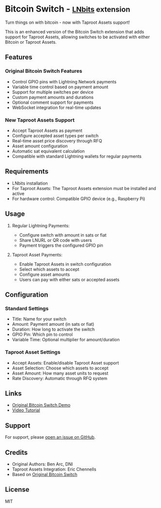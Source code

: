 # Bitcoin Switch - <small>[LNbits](https://github.com/lnbits/lnbits) extension</small>

Turn things on with bitcoin - now with Taproot Assets support!

This is an enhanced version of the Bitcoin Switch extension that adds support for Taproot Assets, allowing switches to be activated with either Bitcoin or Taproot Assets.

## Features

### Original Bitcoin Switch Features
- Control GPIO pins with Lightning Network payments
- Variable time control based on payment amount
- Support for multiple switches per device
- Custom payment amounts and durations
- Optional comment support for payments
- WebSocket integration for real-time updates

### New Taproot Assets Support
- Accept Taproot Assets as payment
- Configure accepted asset types per switch
- Real-time asset price discovery through RFQ
- Asset amount configuration
- Automatic sat equivalent calculation
- Compatible with standard Lightning wallets for regular payments

## Requirements

- LNbits installation
- For Taproot Assets: The Taproot Assets extension must be installed and active
- For hardware control: Compatible GPIO device (e.g., Raspberry Pi)

## Usage

1. Regular Lightning Payments:
   - Configure switch with amount in sats or fiat
   - Share LNURL or QR code with users
   - Payment triggers the configured GPIO pin

2. Taproot Asset Payments:
   - Enable Taproot Assets in switch configuration
   - Select which assets to accept
   - Configure asset amounts
   - Users can pay with either sats or accepted assets

## Configuration

### Standard Settings
- Title: Name for your switch
- Amount: Payment amount (in sats or fiat)
- Duration: How long to activate the switch
- GPIO Pin: Which pin to control
- Variable Time: Optional multiplier for amount/duration

### Taproot Asset Settings
- Accept Assets: Enable/disable Taproot Asset support
- Asset Selection: Choose which assets to accept
- Asset Amount: How many asset units to request
- Rate Discovery: Automatic through RFQ system

## Links
- [Original Bitcoin Switch Demo](https://bitcoinswitch.lnbits.com)
- [Video Tutorial](https://www.youtube.com/@makerbits7700)

## Support
For support, please [open an issue on GitHub](https://github.com/lnbits/bitcoinswitch/issues).

## Credits
- Original Authors: Ben Arc, DNI
- Taproot Assets Integration: Eric Chennells
- Based on [Original Bitcoin Switch](https://github.com/lnbits/bitcoinSwitch)

## License
MIT